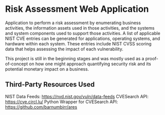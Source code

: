 # Risk Assessment Web Application

Application to perform a risk assessment by enumerating business activities, the information assets used in those activities, and the systems and system components used to support those activities. A list of applicable NIST CVE entries can be generated for applications, operating systems, and hardware within each system. These entries include NIST CVSS scoring data that helps assessing the impact of each vulnerability.

This project is still in the beginning stages and was mostly used as a proof-of-concept on how one might approach quantifying security risk and its potential monetary impact on a business. 

## Third-Party Resources Used

NIST Data Feeds: https://nvd.nist.gov/vuln/data-feeds
CVESearch API: https://cve.circl.lu/
Python Wrapper for CVESearch API: https://github.com/barnumbirr/ares

